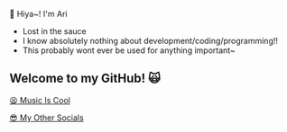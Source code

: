 🩷 Hiya~! I'm Ari
- Lost in the sauce
- I know absolutely nothing about development/coding/programming!!
- This probably wont ever be used for anything important~

 Welcome to my GitHub! 🙀
---
[😫 Music Is Cool](https://open.spotify.com/user/3154x434uvdflol6vzpo46nkpjt4?si=3d3b19fb77244ad7)

[😎 My Other Socials](https://solo.to/prettyprivilage)


<!---
PrettyPrivilage/PrettyPrivilage is a ✨ special ✨ repository because its `README.md` (this file) appears on your GitHub profile.
You can click the Preview link to take a look at your changes.
--->
